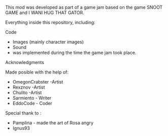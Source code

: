 This mod was developed as part of a game jam based on the game SNOOT GAME and I WANI HUG THAT GATOR.

Everything inside this repository, including:

Code
- Images (mainly character images)
- Sound
- was implemented during the time the game jam took place.

Acknowledgments

Made posible with the help of:

- OmegonCrabster -Artist
- Rexznov -Artist
- Chulito -Artist
- Sarmiento - Writer
- EddoCode - Coder

Special thank to : 

- Pamplina - made the art of Rosa angry
- Ignus93

